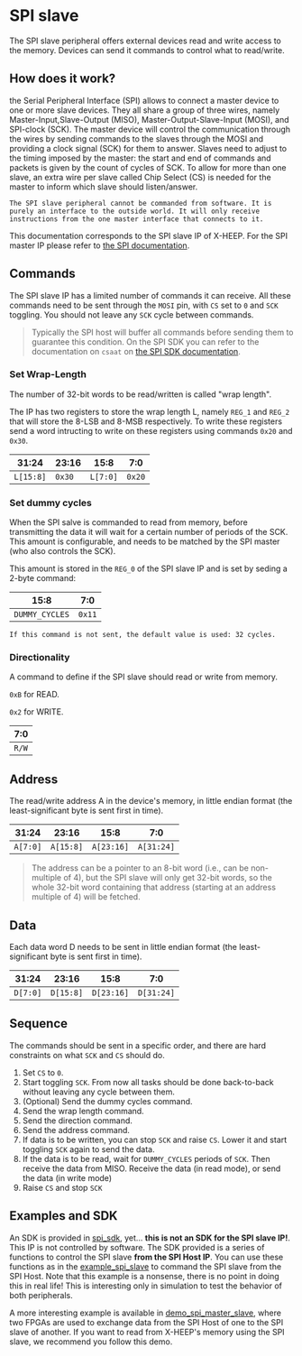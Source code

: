 # SPI slave

The SPI slave peripheral offers external devices read and write access to the memory. Devices can send it commands to control what to read/write. 

## How does it work? 

the Serial Peripheral Interface (SPI) allows to connect a master device to one or more slave devices. They all share a group of three wires, namely Master-Input,Slave-Output (MISO), Master-Output-Slave-Input (MOSI), and SPI-clock (SCK). The master device will control the communication through the wires by sending commands to the slaves through the MOSI and providing a clock signal (SCK) for them to answer. Slaves need to adjust to the timing imposed by the master: the start and end of commands and packets is given by the count of cycles of SCK. To allow for more than one slave, an extra wire per slave called Chip Select (CS) is needed for the master to inform which slave should listen/answer.  

```{warning}
The SPI slave peripheral cannot be commanded from software. It is purely an interface to the outside world. It will only receive instructions from the one master interface that connects to it.  
```

This documentation corresponds to the SPI slave IP of X-HEEP. For the SPI master IP please refer to [the SPI documentation](./SPI.md). 


## Commands

The SPI slave IP has a limited number of commands it can receive. All these commands need to be sent through the `MOSI` pin, with `CS` set to `0` and `SCK` toggling. You should not leave any `SCK` cycle between commands. 
> Typically the SPI host will buffer all commands before sending them to guarantee this condition. On the SPI SDK you can refer to the documentation on `csaat` on [the SPI SDK documentation](./SPI.md).

### Set Wrap-Length
The number of 32-bit words to be read/written is called "wrap length". 

The IP has two registers to store the wrap length L, namely `REG_1` and `REG_2` that will store the 8-LSB and 8-MSB respectively. To write these registers send a word intructing to write on these registers using commands `0x20` and `0x30`. 

| 31:24 | 23:16 | 15:8 | 7:0 |
|----------|----------|----------|----------|
| `L[15:8]` | `0x30` | `L[7:0]` | `0x20` |


### Set dummy cycles

When the SPI salve is commanded to read from memory, before transmitting the data it will wait for a certain number of periods of the SCK. This amount is configurable, and needs to be matched by the SPI master (who also controls the SCK). 

This amount is stored in the `REG_0` of the SPI slave IP and is set by seding a 2-byte command: 

| 15:8 | 7:0 |
|----------|----------|
| `DUMMY_CYCLES` | `0x11` |

```{note}
If this command is not sent, the default value is used: 32 cycles. 
```

### Directionality

A command to define if the SPI slave should read or write from memory. 

`0xB` for READ.

`0x2` for WRITE.

| 7:0|
|----|
| `R/W` |


## Address

The read/write address A in the device's memory, in little endian format (the least-significant byte is sent first in time). 

| 31:24 | 23:16 | 15:8 | 7:0 |
|----------|----------|----------|----------|
| `A[7:0]` | `A[15:8]` | `A[23:16]` | `A[31:24]` |

> The address can be a pointer to an 8-bit word (i.e., can be non-multiple of 4), but the SPI slave will only get 32-bit words, so the whole 32-bit word containing that address (starting at an address multiple of 4) will be fetched. 


## Data

Each data word D needs to be sent in little endian format (the least-significant byte is sent first in time).

 | 31:24 | 23:16 | 15:8 | 7:0 |
|----------|----------|----------|----------|
| `D[7:0]` | `D[15:8]` | `D[23:16]` | `D[31:24]` | 


## Sequence

The commands should be sent in a specific order, and there are hard constraints on what `SCK` and `CS` should do.  

1. Set `CS` to `0`.
1. Start toggling `SCK`. From now all tasks should be done back-to-back without leaving any cycle between them. 
1. (Optional) Send the dummy cycles command. 
1. Send the wrap length command.
1. Send the direction command.
1. Send the address command.
1. If data is to be written, you can stop `SCK` and raise `CS`. Lower it and start toggling `SCK` again to send the data.
1. If the data is to be read, wait for `DUMMY_CYCLES` periods of `SCK`. Then receive the data from MISO.  Receive the data (in read mode), or send the data (in write mode)
1. Raise `CS` and stop `SCK`


## Examples and SDK

An SDK is provided in [spi_sdk](https://github.com/esl-epfl/x-heep/tree/main/sw/device/lib/sdk/spi_slave), yet... **this is not an SDK for the SPI slave IP!**. This IP is not controlled by software. The SDK provided is a series of functions to control the SPI slave **from the SPI Host IP**. You can use these functions as in the [example_spi_slave](https://github.com/esl-epfl/x-heep/tree/main/sw/applications/example_spi_slave/) to command the SPI slave from the SPI Host. Note that this example is a nonsense, there is no point in doing this in real life! 
This is interesting only in simulation to test the behavior of both peripherals. 

A more interesting example is available in [demo_spi_master_slave](https://github.com/esl-epfl/x-heep/tree/main/sw/applications/demo_spi_master_slave/), where two FPGAs are used to exchange data from the SPI Host of one to the SPI slave of another. 
If you want to read from X-HEEP's memory using the SPI slave, we recommend you follow this demo. 

